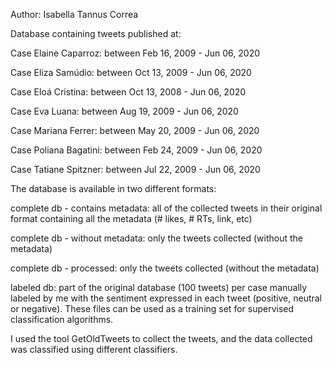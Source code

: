 Author: Isabella Tannus Correa

Database containing tweets published at:

Case Elaine Caparroz: between Feb 16, 2009 - Jun 06, 2020

Case Eliza Samúdio: between Oct 13, 2009 - Jun 06, 2020

Case Eloá Cristina: between Oct 13, 2008 - Jun 06, 2020

Case Eva Luana: between Aug 19, 2009 - Jun 06, 2020

Case Mariana Ferrer: between May 20, 2009 - Jun 06, 2020

Case Poliana Bagatini: between Feb 24, 2009 - Jun 06, 2020

Case Tatiane Spitzner: between Jul 22, 2009 - Jun 06, 2020


The database is available in two different formats:

complete db - contains metadata: all of the collected tweets in their original format containing all the metadata (# likes, # RTs, link, etc)

complete db - without metadata: only the tweets collected (without the metadata)

complete db - processed: only the tweets collected (without the metadata)

labeled db: part of the original database (100 tweets) per case manually labeled by me with the sentiment expressed in each tweet (positive, neutral or negative). These files can be used as a training set for supervised classification algorithms.

I used the tool GetOldTweets to collect the tweets, and the data collected was classified using different classifiers. 
